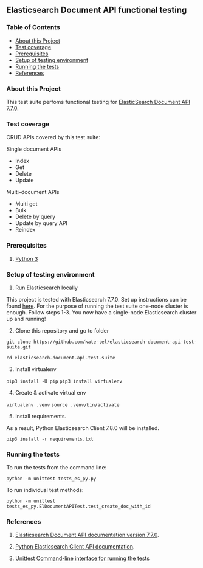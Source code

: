 ## **Elasticsearch Document API functional testing**

### **Table of Contents**

* [About this Project](#about-this-project)
* [Test coverage](#test-coverage)
* [Prerequisites](#prerequisites)
* [Setup of testing environment](#setup-of-testing-environment)
* [Running the tests](#running-the-tests)
* [References](#references)

### **About this Project**

This test suite perfoms functional testing for [ElasticSearch Document API 7.7.0](https://www.elastic.co/guide/en/elasticsearch/reference/7.7/docs.html).

### **Test coverage**

CRUD APIs covered by this test suite:

Single document APIs

* Index
* Get
* Delete
* Update

Multi-document APIs

* Multi get
* Bulk
* Delete by query
* Update by query API
* Reindex

### **Prerequisites**

1. [Python 3](https://www.python.org/downloads/)

### **Setup of testing environment**

1. Run Elasticsearch locally

This project is tested with Elasticsearch 7.7.0. Set up instructions can be found [here](https://www.elastic.co/guide/en/elasticsearch/reference/7.7/getting-started-install.html#run-elasticsearch-local).
For the purpose of running the test suite one-node cluster is enough. Follow steps 1-3. 
You now have a single-node Elasticsearch cluster up and running!

2. Clone this repository and go to folder

`git clone https://github.com/kate-tel/elasticsearch-document-api-test-suite.git`

`cd elasticsearch-document-api-test-suite`

3. Install virtualenv

`pip3 install -U pip`
`pip3 install virtualenv`

4. Create & activate virtual env

`virtualenv .venv`
`source .venv/bin/activate`

5. Install requirements. 

As a result, Python Elasticsearch Client 7.8.0 will be installed.

`pip3 install -r requirements.txt`

### **Running the tests**

To run the tests from the command line:

`python -m unittest tests_es_py.py`

To run individual test methods:

`python -m unittest tests_es_py.ElDocumentAPITest.test_create_doc_with_id`

### **References**

1. [Elasticsearch Document API documentation version 7.7.0](https://www.elastic.co/guide/en/elasticsearch/reference/7.7/docs.html).

2. [Python Elasticsearch Client API documentation](https://elasticsearch-py.readthedocs.io/en/master/api.html).

3. [Unittest Command-line interface for running the tests](https://docs.python.org/3/library/unittest.html#command-line-interface)